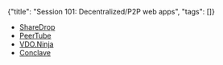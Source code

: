 {"title": "Session 101: Decentralized/P2P web apps", "tags": []}

* [ShareDrop](https://www.sharedrop.io/)
* [PeerTube](https://joinpeertube.org/)
* [VDO.Ninja](https://vdo.ninja/)
* [Conclave](https://www.conclave.tech/)


